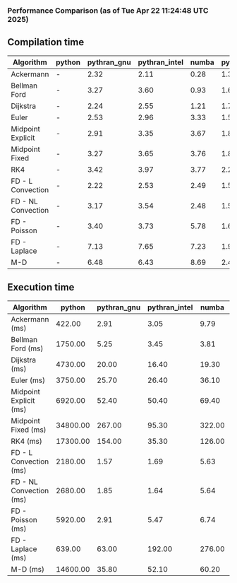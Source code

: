 ### Performance Comparison (as of Tue Apr 22 11:24:48 UTC 2025)
## Compilation time
Algorithm                 | python                    | pythran_gnu               | pythran_intel             | numba                     | pyccel_gnu_c              | pyccel_gnu_fortran        | pyccel_intel_c            | pyccel_intel_fortran     
------------------------- | ------------------------- | ------------------------- | ------------------------- | ------------------------- | ------------------------- | ------------------------- | ------------------------- | -------------------------
Ackermann                 | -                         | 2.32                      | 2.11                      | 0.28                      | 1.33                      | 1.36                      | 1.40                      | -                        
Bellman Ford              | -                         | 3.27                      | 3.60                      | 0.93                      | 1.61                      | 1.51                      | 1.63                      | -                        
Dijkstra                  | -                         | 2.24                      | 2.55                      | 1.21                      | 1.74                      | 1.62                      | 1.87                      | -                        
Euler                     | -                         | 2.53                      | 2.96                      | 3.33                      | 1.59                      | 1.48                      | 1.64                      | -                        
Midpoint Explicit         | -                         | 2.91                      | 3.35                      | 3.67                      | 1.83                      | 1.74                      | 1.89                      | -                        
Midpoint Fixed            | -                         | 3.27                      | 3.65                      | 3.76                      | 1.89                      | 1.79                      | 1.92                      | -                        
RK4                       | -                         | 3.42                      | 3.97                      | 3.77                      | 2.23                      | 2.16                      | 2.29                      | -                        
FD - L Convection         | -                         | 2.22                      | 2.53                      | 2.49                      | 1.52                      | 1.42                      | 1.56                      | -                        
FD - NL Convection        | -                         | 3.17                      | 3.54                      | 2.48                      | 1.53                      | 1.46                      | 1.63                      | -                        
FD - Poisson              | -                         | 3.40                      | 3.73                      | 5.78                      | 1.69                      | 1.74                      | 1.79                      | -                        
FD - Laplace              | -                         | 7.13                      | 7.65                      | 7.23                      | 1.97                      | 1.89                      | 1.93                      | -                        
M-D                       | -                         | 6.48                      | 6.43                      | 8.69                      | 2.40                      | 2.53                      | 2.64                      | -                        

## Execution time
Algorithm                 | python                    | pythran_gnu               | pythran_intel             | numba                     | pyccel_gnu_c              | pyccel_gnu_fortran        | pyccel_intel_c            | pyccel_intel_fortran     
------------------------- | ------------------------- | ------------------------- | ------------------------- | ------------------------- | ------------------------- | ------------------------- | ------------------------- | -------------------------
Ackermann (ms)            | 422.00                    | 2.91                      | 3.05                      | 9.79                      | 1.24                      | 1.23                      | 4.79                      | -                        
Bellman Ford (ms)         | 1750.00                   | 5.25                      | 3.45                      | 3.81                      | 3.74                      | 3.22                      | 6.73                      | -                        
Dijkstra (ms)             | 4730.00                   | 20.00                     | 16.40                     | 19.30                     | 66.50                     | 18.50                     | 51.60                     | -                        
Euler (ms)                | 3750.00                   | 25.70                     | 26.40                     | 36.10                     | 26.50                     | 10.70                     | 22.90                     | -                        
Midpoint Explicit (ms)    | 6920.00                   | 52.40                     | 50.40                     | 69.40                     | 44.60                     | 19.80                     | 41.00                     | -                        
Midpoint Fixed (ms)       | 34800.00                  | 267.00                    | 95.30                     | 322.00                    | 190.00                    | 72.80                     | 176.00                    | -                        
RK4 (ms)                  | 17300.00                  | 154.00                    | 35.30                     | 126.00                    | 94.90                     | 31.80                     | 79.30                     | -                        
FD - L Convection (ms)    | 2180.00                   | 1.57                      | 1.69                      | 5.63                      | 7.45                      | 1.50                      | 3.41                      | -                        
FD - NL Convection (ms)   | 2680.00                   | 1.85                      | 1.64                      | 5.64                      | 6.64                      | 1.51                      | 3.14                      | -                        
FD - Poisson (ms)         | 5920.00                   | 2.91                      | 5.47                      | 6.74                      | 14.50                     | 2.62                      | 12.30                     | -                        
FD - Laplace (ms)         | 639.00                    | 63.00                     | 192.00                    | 276.00                    | 478.00                    | 56.50                     | 294.00                    | -                        
M-D (ms)                  | 14600.00                  | 35.80                     | 52.10                     | 60.20                     | 117.00                    | 61.90                     | 69.10                     | -                        
